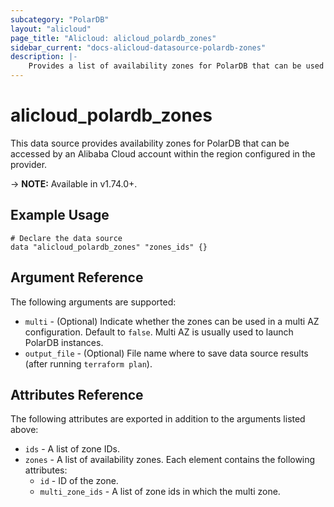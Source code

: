 ```yaml
---
subcategory: "PolarDB"
layout: "alicloud"
page_title: "Alicloud: alicloud_polardb_zones"
sidebar_current: "docs-alicloud-datasource-polardb-zones"
description: |-
    Provides a list of availability zones for PolarDB that can be used by an Alibaba Cloud account.
---
```


# alicloud\_polardb\_zones

This data source provides availability zones for PolarDB that can be accessed by an Alibaba Cloud account within the region configured in the provider.

-> **NOTE:** Available in v1.74.0+.

## Example Usage

```
# Declare the data source
data "alicloud_polardb_zones" "zones_ids" {}
```

## Argument Reference

The following arguments are supported:

* `multi` - (Optional) Indicate whether the zones can be used in a multi AZ configuration. Default to `false`. Multi AZ is usually used to launch PolarDB instances.
* `output_file` - (Optional) File name where to save data source results (after running `terraform plan`).

## Attributes Reference

The following attributes are exported in addition to the arguments listed above:

* `ids` - A list of zone IDs.
* `zones` - A list of availability zones. Each element contains the following attributes:
  * `id` - ID of the zone.
  * `multi_zone_ids` - A list of zone ids in which the multi zone.